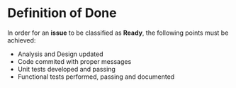 # Definition of Done

In order for an **issue** to be classified as **Ready**, the following points must be achieved:

* Analysis and Design updated
* Code commited with proper messages
* Unit tests developed and passing
* Functional tests performed, passing and documented